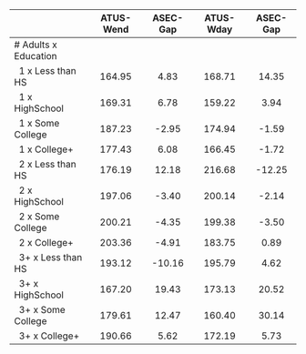 
|                      |    ATUS-Wend |     ASEC-Gap |    ATUS-Wday |     ASEC-Gap |
| -------------------- | :----------: | :----------: | :----------: | :----------: |
| # Adults x Education |              |              |              |              |
| &nbsp;&nbsp;1 x Less than HS |       164.95 |         4.83 |       168.71 |        14.35 |
| &nbsp;&nbsp;1 x HighSchool |       169.31 |         6.78 |       159.22 |         3.94 |
| &nbsp;&nbsp;1 x Some College |       187.23 |        -2.95 |       174.94 |        -1.59 |
| &nbsp;&nbsp;1 x College+ |       177.43 |         6.08 |       166.45 |        -1.72 |
| &nbsp;&nbsp;2 x Less than HS |       176.19 |        12.18 |       216.68 |       -12.25 |
| &nbsp;&nbsp;2 x HighSchool |       197.06 |        -3.40 |       200.14 |        -2.14 |
| &nbsp;&nbsp;2 x Some College |       200.21 |        -4.35 |       199.38 |        -3.50 |
| &nbsp;&nbsp;2 x College+ |       203.36 |        -4.91 |       183.75 |         0.89 |
| &nbsp;&nbsp;3+ x Less than HS |       193.12 |       -10.16 |       195.79 |         4.62 |
| &nbsp;&nbsp;3+ x HighSchool |       167.20 |        19.43 |       173.13 |        20.52 |
| &nbsp;&nbsp;3+ x Some College |       179.61 |        12.47 |       160.40 |        30.14 |
| &nbsp;&nbsp;3+ x College+ |       190.66 |         5.62 |       172.19 |         5.73 |

